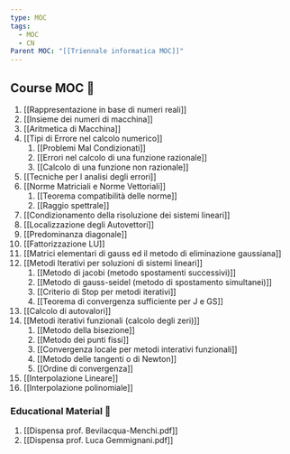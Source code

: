 ```yaml
---
type: MOC
tags:
  - MOC
  - CN
Parent MOC: "[[Triennale informatica MOC]]"
---
```


## Course MOC  📒
1. [[Rappresentazione in base di numeri reali]]
2. [[Insieme dei numeri di macchina]]
3. [[Aritmetica di Macchina]]
4. [[Tipi di Errore nel calcolo numerico]]
	1. [[Problemi Mal Condizionati]]
	2. [[Errori nel calcolo di una funzione razionale]]
	3. [[Calcolo di una funzione non razionale]]
5. [[Tecniche per l analisi degli errori]]
6. [[Norme Matriciali e Norme Vettoriali]]
	1. [[Teorema compatibilità delle norme]]
	2. [[Raggio spettrale]]
7. [[Condizionamento della risoluzione dei sistemi lineari]]
8. [[Localizzazione degli Autovettori]]
9. [[Predominanza diagonale]]
10. [[Fattorizzazione LU]]
11. [[Matrici elementari di gauss ed il metodo di eliminazione gaussiana]]
12. [[Metodi Iterativi per soluzioni di sistemi lineari]]
	1. [[Metodo di jacobi (metodo spostamenti successivi)]]
	2. [[Metodo di  gauss-seidel (metodo di spostamento simultanei)]]
	3. [[Criterio di Stop per metodi iterativi]]
	4. [[Teorema di convergenza sufficiente per J e GS]]
13. [[Calcolo di autovalori]]
14. [[Metodi iterativi funzionali (calcolo degli zeri)]]
	1. [[Metodo della bisezione]]
	2. [[Metodo dei punti fissi]]
	3. [[Convergenza locale per metodi interativi funzionali]]
	4. [[Metodo delle tangenti o di Newton]]
	5. [[Ordine di convergenza]]
16. [[Interpolazione Lineare]]
15. [[Interpolazione polinomiale]]




### Educational Material 🧱
1. [[Dispensa prof. Bevilacqua-Menchi.pdf]]
2. [[Dispensa prof. Luca Gemmignani.pdf]]



